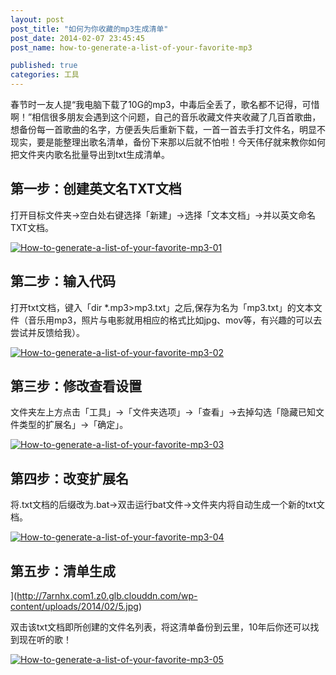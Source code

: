 ```yaml
---
layout: post
post_title: "如何为你收藏的mp3生成清单"
post_date: 2014-02-07 23:45:45
post_name: how-to-generate-a-list-of-your-favorite-mp3

published: true
categories: 工具
---
```


春节时一友人提“我电脑下载了10G的mp3，中毒后全丢了，歌名都不记得，可惜啊！”相信很多朋友会遇到这个问题，自己的音乐收藏文件夹收藏了几百首歌曲，想备份每一首歌曲的名字，方便丢失后重新下载，一首一首去手打文件名，明显不现实，要是能整理出歌名清单，备份下来那以后就不怕啦！今天伟仔就来教你如何把文件夹内歌名批量导出到txt生成清单。

## 第一步：创建英文名TXT文档

打开目标文件夹-&gt;空白处右键选择「新建」-&gt;选择「文本文档」-&gt;并以英文命名TXT文档。

[![How-to-generate-a-list-of-your-favorite-mp3-01](http://7arnhx.com1.z0.glb.clouddn.com/wp-content/uploads/2014/02/1.jpg)](http://7arnhx.com1.z0.glb.clouddn.com/wp-content/uploads/2014/02/1.jpg)

## 第二步：输入代码

打开txt文档，键入「dir *.mp3&gt;mp3.txt」之后,保存为名为「mp3.txt」的文本文件（音乐用mp3，照片与电影就用相应的格式比如jpg、mov等，有兴趣的可以去尝试并反馈给我）。

[![How-to-generate-a-list-of-your-favorite-mp3-02](http://7arnhx.com1.z0.glb.clouddn.com/wp-content/uploads/2014/02/2.jpg)](http://7arnhx.com1.z0.glb.clouddn.com/wp-content/uploads/2014/02/2.jpg)

## 第三步：修改查看设置

文件夹左上方点击「工具」-&gt;「文件夹选项」-&gt;「查看」-&gt;去掉勾选「隐藏已知文件类型的扩展名」-&gt;「确定」。

[![How-to-generate-a-list-of-your-favorite-mp3-03](http://7arnhx.com1.z0.glb.clouddn.com/wp-content/uploads/2014/02/3.jpg)](http://7arnhx.com1.z0.glb.clouddn.com/wp-content/uploads/2014/02/3.jpg)

## 第四步：改变扩展名

将.txt文档的后缀改为.bat-&gt;双击运行bat文件-&gt;文件夹内将自动生成一个新的txt文档。

[![How-to-generate-a-list-of-your-favorite-mp3-04](http://7arnhx.com1.z0.glb.clouddn.com/wp-content/uploads/2014/02/4.jpg)](http://7arnhx.com1.z0.glb.clouddn.com/wp-content/uploads/2014/02/4.jpg)

## 第五步：清单生成

](http://7arnhx.com1.z0.glb.clouddn.com/wp-content/uploads/2014/02/5.jpg)

双击该txt文档即所创建的文件名列表，将这清单备份到云里，10年后你还可以找到现在听的歌！

[![How-to-generate-a-list-of-your-favorite-mp3-05](http://7arnhx.com1.z0.glb.clouddn.com/wp-content/uploads/2014/02/5.jpg)](http://7arnhx.com1.z0.glb.clouddn.com/wp-content/uploads/2014/02/5.jpg)